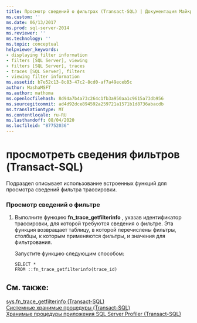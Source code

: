 ```yaml
---
title: Просмотр сведений о фильтрах (Transact-SQL) | Документация Майкрософт
ms.custom: ''
ms.date: 06/13/2017
ms.prod: sql-server-2014
ms.reviewer: ''
ms.technology: ''
ms.topic: conceptual
helpviewer_keywords:
- displaying filter information
- filters [SQL Server], viewing
- filters [SQL Server], traces
- traces [SQL Server], filters
- viewing filter information
ms.assetid: b7e52c13-8c83-47c2-8cd0-af7a49eceb5c
author: MashaMSFT
ms.author: mathoma
ms.openlocfilehash: 8d94a7b4a73c264c1fb3a950aa1c9615a73db956
ms.sourcegitcommit: ad4d92dce894592a259721a1571b1d8736abacdb
ms.translationtype: MT
ms.contentlocale: ru-RU
ms.lasthandoff: 08/04/2020
ms.locfileid: "87752036"
---
```

# <a name="view-filter-information-transact-sql"></a>просмотреть сведения фильтров (Transact-SQL)
  Подраздел описывает использование встроенных функций для просмотра сведений фильтра трассировки.  
  
### <a name="to-view-filter-information"></a>Просмотр сведений о фильтре  
  
1.  Выполните функцию **fn_trace_getfilterinfo** , указав идентификатор трассировки, для которой требуются сведения о фильтре. Эта функция возвращает таблицу, в которой перечислены фильтры, столбцы, к которым применяются фильтры, и значения для фильтрования.  
  
     Запустите функцию следующим способом:  
  
    ```  
    SELECT *  
    FROM ::fn_trace_getfilterinfo(trace_id)  
    ```  
  
## <a name="see-also"></a>См. также:  
 [sys.fn_trace_getfilterinfo (Transact-SQL)](/sql/relational-databases/system-functions/sys-fn-trace-getfilterinfo-transact-sql)   
 [Системные хранимые процедуры (Transact-SQL)](/sql/relational-databases/system-stored-procedures/system-stored-procedures-transact-sql)   
 [Хранимые процедуры приложения SQL Server Profiler (Transact-SQL)](/sql/relational-databases/system-stored-procedures/sql-server-profiler-stored-procedures-transact-sql)  
  
  
